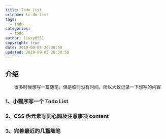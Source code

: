 ```yaml
---
title: Todo List
urlname: to-do-list
tags:
  - todo
categories:
  - todo
author: liuxy0551
copyright: true
date: 2019-09-05 20:30:50
updated: 2019-09-05 20:30:50
---
```


## 介绍

　　很多时候想写一篇随笔，但是临时没有时间，所以大致记录一下想写的内容
<!--more-->


###  1、小程序写一个 Todo List

###  2、CSS 伪元素写同心圆及注意事项 content

###  3、完善最近的几篇随笔

　　

